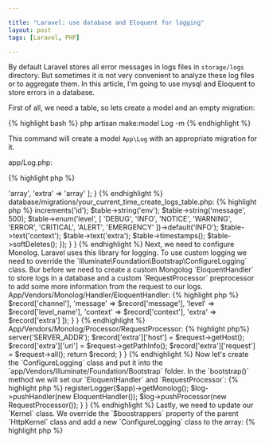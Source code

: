 ```yaml
--- 

title: "Laravel: use database and Eloquent for logging"
layout: post
tags: [Laravel, PHP]

---
```


By default Laravel stores all error messages in logs files in `storage/logs` directory. But sometimes it is not
very convenient to analyze these log files or to aggregate them. In this article, I'm going to use mysql and 
Eloquent to store errors in a database.

First of all, we need a table, so lets create a model and an empty migration:

{% highlight bash %}
php artisan make:model Log -m
{% endhighlight %}

This command will create a model `App\Log` with an appropriate migration for it.

app/Log.php:

{% highlight php %}
<?php

namespace App;

use Illuminate\Database\Eloquent\Model;
use Illuminate\Database\Eloquent\SoftDeletes;

class Log extends Model {
    use SoftDeletes;

    protected $fillable = [
        'env',
        'message',
        'level',
        'context',
        'extra'
    ];

    protected $casts = [
        'context' => 'array',
        'extra'   => 'array'
    ];
}

{% endhighlight %}

database/migrations/your_current_time_create_logs_table.php:

{% highlight php %}
<?php

use Illuminate\Database\Migrations\Migration;
use Illuminate\Database\Schema\Blueprint;

class CreateLogsTable extends Migration {
    
    /**
     * Run the migrations.
     *
     * @return void
     */
    public function up() {
        Schema::create('logs', function (Blueprint $table) {
            $table->increments('id');
            $table->string('env');
            $table->string('message', 500);
            $table->enum('level', [
                'DEBUG',
                'INFO',
                'NOTICE',
                'WARNING',
                'ERROR',
                'CRITICAL',
                'ALERT',
                'EMERGENCY'
            ])->default('INFO');
            $table->text('context');
            $table->text('extra');
            $table->timestamps();
            $table->softDeletes();
        });
    }
}
{% endhighlight %}

Next, we need to configure Monolog. Laravel uses this library for logging. To use custom logging we need to override the 
`Illuminate\Foundation\Bootstrap\ConfigureLogging` class. Bur before we need to create a custom Mongolog `EloquentHandler`
to store logs in a database and a custom `RequestProcessor` preprocessor to add some more information from the request
to our logs.

App/Vendors/Monolog/Handler/EloquentHandler:

{% highlight php %}
<?php

namespace App\Vendors\Monolog\Handler;

use Monolog\Handler\AbstractProcessingHandler;

class EloquentHandler extends AbstractProcessingHandler {
    protected function write(array $record) {
        \App\Log::create([
            'env'     => $record['channel'],
            'message' => $record['message'],
            'level'   => $record['level_name'],
            'context' => $record['context'],
            'extra'   => $record['extra']
        ]);
    }
}
{% endhighlight %}

App/Vendors/Monolog/Processor/RequestProcessor:
{% highlight php%}
<?php

namespace App\Vendors\Monolog\Processor;

class RequestProcessor {
    public function __invoke(array $record) {
        $request = request();

        $record['extra']['serve'] = $request->server('SERVER_ADDR');
        $record['extra']['host'] = $request->getHost();
        $record['extra']['uri'] = $request->getPathInfo();
        $record['extra']['request'] = $request->all();

        return $record;
    }
}
{% endhighlight %}


Now let's create the `ConfigureLogging` class and put it into the `app/Vendors/Illuminate/Foundation/Bootstrap` folder. In
the `bootstrap()` method we will set our `EloquentHandler` and `RequestProcessor`:

{% highlight php %}
<?php

namespace App\Vendors\Illuminate\Foundation\Bootstrap;

use App\Vendors\Monolog\Handler\EloquentHandler;
use App\Vendors\Monolog\Processor\RequestProcessor;

use Illuminate\Contracts\Foundation\Application;
use Illuminate\Foundation\Bootstrap\ConfigureLogging as BaseConfigureLogging;

class ConfigureLogging extends BaseConfigureLogging {
    public function bootstrap(Application $app) {
        $log = $this->registerLogger($app)->getMonolog();

        $log->pushHandler(new EloquentHandler());
        $log->pushProcessor(new RequestProcessor());
    }
}
{% endhighlight %}

Lastly, we need to update our `Kernel` class. We override the `$boostrappers` property of the parent `HttpKernel` class and
add a new `ConfigureLogging` class to the array:

{% highlight php %}
<?php

namespace App\Http;

use Illuminate\Foundation\Http\Kernel as HttpKernel;

class Kernel extends HttpKernel {
    protected $bootstrappers = [
        \Illuminate\Foundation\Bootstrap\DetectEnvironment::class,
        \Illuminate\Foundation\Bootstrap\LoadConfiguration::class,
        \App\Vendors\Illuminate\Foundation\Bootstrap\ConfigureLogging::class,
        \Illuminate\Foundation\Bootstrap\HandleExceptions::class,
        \Illuminate\Foundation\Bootstrap\RegisterFacades::class,
        \Illuminate\Foundation\Bootstrap\RegisterProviders::class,
        \Illuminate\Foundation\Bootstrap\BootProviders::class,
    ];

    // ...
}
{% endhighlight %}

Next, we can change our exception `Handler`, to specify what kind of exceptions we don't want to log to database:

{% highlight php %}
<?php 
namespace App\Exceptions;

use Exception;
use Illuminate\Session\TokenMismatchException;
use Illuminate\Database\Eloquent\ModelNotFoundException;
use Symfony\Component\HttpKernel\Exception\HttpException;
use Symfony\Component\HttpKernel\Exception\NotFoundHttpException;

class Handler extends ExceptionHandler {

    /**
    * A list of the exception types that should not be reported.
    *
    * @var array
    */
    protected $dontReport = [
        AuthorizationException::class,
        HttpException::class,
        ModelNotFoundException::class,
        ValidationException::class,
    ];

    // ...
}
{% endhighlight %}

That's all, now all logs will be stored in the *logs* table in our database.
